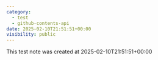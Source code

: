 ```yaml
---
category:
  - test
  - github-contents-api
date: 2025-02-10T21:51:51+00:00
visibility: public
---
```


This test note was created at 2025-02-10T21:51:51+00:00